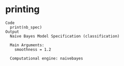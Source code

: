 # printing

    Code
      print(nb_spec)
    Output
      Naive Bayes Model Specification (classification)
      
      Main Arguments:
        smoothness = 1.2
      
      Computational engine: naivebayes 
      

